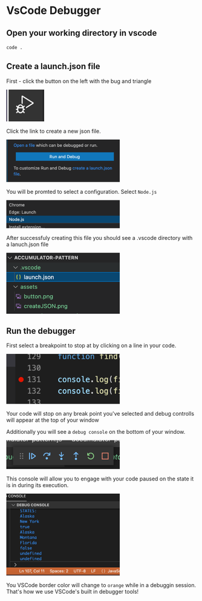 # VsCode Debugger


## Open your working directory in vscode

```bash
code .
```



## Create a launch.json file


  First - click the button on the left with the bug and triangle


  <img src ="assets/button.png" width="100"> 


  Click the link to create a new json file.


  <img src ="assets/createJSON.png" width="300"> 
  
  You will be promted to select a configuration. 
  Select `Node.js`

  <img src ="assets/selectNode.png" width="300"> 



After successfuly creating this file you should see a .vscode
directory with a lanuch.json file

<img src ="assets/newFiles.png" width="300"> 

## Run the debugger


  First select a breakpoint to stop at by clicking on a line in your code.


  <img src ="assets/breakPoint.png" width="300"> 


  Your code will stop on any break point you've selected and debug controlls will appear at the top of your window


  Additionally you will see a `debug console` on the bottom of your window.  

  <img src ="assets/debugControls.png" width="300"> 

This console will allow you to engage with your code paused on the state it is in during its execution.  

<img src ="assets/debugConsole.png" width="300"> 

You VSCode border color will change to `orange` while in a debuggin session.
That's how we use VSCode's built in debugger tools!



